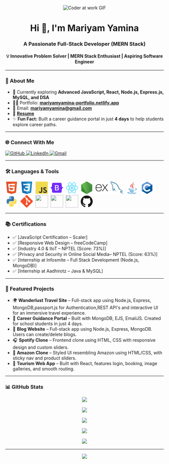 
<p align="center">
  <img src="https://media.giphy.com/media/qgQUggAC3Pfv687qPC/giphy.gif" width="400" alt="Coder at work GIF">
</p>

<h1 align="center">Hi 👋, I'm Mariyam Yamina</h1>
<h3 align="center">A Passionate Full-Stack Developer (MERN Stack)</h3>
<h4 align="center">💡 Innovative Problem Solver | MERN Stack Enthusiast | Aspiring Software Engineer</h4>

---

### 🚀 About Me
- 🌟 Currently exploring **Advanced JavaScript, React, Node.js, Express.js, MySQL, and DSA**
- 👨‍💻 Portfolio: [**mariyamyamina-portfolio.netlify.app**](https://mariyamyamina-portfolio.netlify.app/)
- 📧 Email: **mariyamyamina@gmail.com**
- 📄 [**Resume**](https://mariyamyamina-portfolio.netlify.app/static/media/Microsoft.6d82e93c1ecc841b3ccf.pdf)
- ✨ **Fun Fact:** Built a career guidance portal in just **4 days** to help students explore career paths.

---

### 🌐 Connect With Me
<p align="left">
  <a href="https://github.com/mariyamyamina" target="_blank">
    <img src="https://img.shields.io/badge/GitHub-181717?style=for-the-badge&logo=github&logoColor=white" alt="GitHub" />
  </a>
  <a href="https://linkedin.com/in/mariyamyamina" target="_blank">
    <img src="https://img.shields.io/badge/LinkedIn-0077B5?style=for-the-badge&logo=linkedin&logoColor=white" alt="LinkedIn" />
  </a>
  <a href="mailto:mariyamyamina@gmail.com">
    <img src="https://img.shields.io/badge/Gmail-D14836?style=for-the-badge&logo=gmail&logoColor=white" alt="Gmail" />
  </a>
</p>

---

### 🛠️ Languages & Tools
<p align="left">
  <img src="https://raw.githubusercontent.com/devicons/devicon/master/icons/html5/html5-original.svg" width="40" height="40"/>&nbsp;
  <img src="https://raw.githubusercontent.com/devicons/devicon/master/icons/css3/css3-original.svg" width="40" height="40"/>&nbsp;
  <img src="https://raw.githubusercontent.com/devicons/devicon/master/icons/javascript/javascript-original.svg" width="40" height="40"/>&nbsp;
  <img src="https://raw.githubusercontent.com/devicons/devicon/master/icons/bootstrap/bootstrap-plain.svg" width="40" height="40"/>&nbsp;
  <img src="https://raw.githubusercontent.com/devicons/devicon/master/icons/react/react-original.svg" width="40" height="40"/>&nbsp;
  <img src="https://raw.githubusercontent.com/devicons/devicon/master/icons/nodejs/nodejs-original.svg" width="40" height="40"/>&nbsp;
  <img src="https://raw.githubusercontent.com/devicons/devicon/master/icons/express/express-original.svg" width="40" height="40"/>&nbsp;
  <img src="https://raw.githubusercontent.com/devicons/devicon/master/icons/mysql/mysql-original.svg" width="40" height="40"/>&nbsp;
  <img src="https://raw.githubusercontent.com/devicons/devicon/master/icons/java/java-original.svg" width="40" height="40"/>&nbsp;
  <img src="https://raw.githubusercontent.com/devicons/devicon/master/icons/c/c-original.svg" width="40" height="40"/>&nbsp;
  <img src="https://raw.githubusercontent.com/devicons/devicon/master/icons/python/python-original.svg" width="40" height="40"/>&nbsp;
  <img src="https://raw.githubusercontent.com/devicons/devicon/master/icons/git/git-original.svg" width="40" height="40"/>&nbsp;
  <img src="https://www.vectorlogo.zone/logos/figma/figma-icon.svg" width="40" height="40"/>&nbsp;
  <img src="https://www.vectorlogo.zone/logos/render/render-icon.svg" width="40" height="40"/>&nbsp;
  <img src="https://www.vectorlogo.zone/logos/netlify/netlify-icon.svg" width="40" height="40"/>&nbsp;
  <img src="https://raw.githubusercontent.com/devicons/devicon/master/icons/github/github-original.svg" width="40" height="40"/>&nbsp;
</p>

---

### 📚 Certifications

- ✅ [JavaScript Certification – Scaler]
- ✅ [Responsive Web Design – freeCodeCamp]
- ✅ [Industry 4.0 & IIoT – NPTEL (Score: 73%)]
- ✅ [Privacy and Security in Online Social Media– NPTEL (Score: 63%)]
- ✅ [Internship at Infosmite – Full Stack Development (Node.js, MongoDB)]
- ✅ [Internship at Aadhirotz – Java & MySQL]

---

### 📌 Featured Projects
- 🌍 **Wanderlust Travel Site** – Full-stack app using Node.js, Express, MongoDB,passport.js for Authentication,REST API's and interactive UI for an immersive travel experience.
- 🚀 **Career Guidance Portal** – Built with MongoDB, EJS, EmailJS. Created for school students in just 4 days.
- 📖 **Blog Website** – Full-stack app using Node.js, Express, MongoDB. Users can create/delete blogs.
- 🎧 **Spotify Clone** – Frontend clone using HTML, CSS with responsive design and custom sliders.
- 🛒 **Amazon Clone** – Styled UI resembling Amazon using HTML/CSS, with sticky nav and product sliders.
- 📱 **Tourism Web App** – Built with React, features login, booking, image galleries, and smooth routing.

---

### 📊 GitHub Stats

<p align="center">
  <img src="https://github-readme-stats.vercel.app/api?username=mariyamyamina&show_icons=true&theme=tokyonight&count_private=true" />
</p>
<p align="center">
  <img src="https://github-readme-streak-stats.herokuapp.com/?user=mariyamyamina&theme=tokyonight" />
</p>
<p align="center">
  <img src="https://github-readme-stats.vercel.app/api/top-langs/?username=mariyamyamina&layout=compact&theme=tokyonight" />
</p>
<p align="center">
  <img src="https://activity-graph.herokuapp.com/graph?username=mariyamyamina&theme=tokyonight&hide_border=true&area=true" />
</p>
<p align="center">
  <img src="https://github-profile-trophy.vercel.app/?username=mariyamyamina&theme=tokyonight&margin-w=15&margin-h=15" />
</p>

---

<p align="center">
  <img src="https://komarev.com/ghpvc/?username=mariyamyamina&label=Profile%20views&color=blue&style=flat" />
</p>
